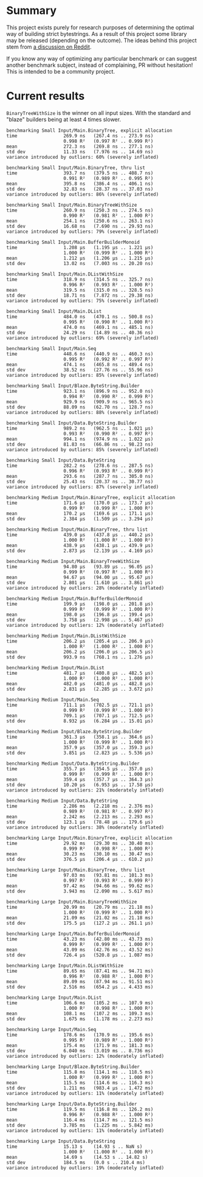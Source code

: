 # Summary

This project exists purely for research purposes of determining the optimal way of building strict bytestrings. As a result of this project some library may be released (depending on the outcome). The ideas behind this project stem from [a discussion on Reddit](https://www.reddit.com/r/haskell/comments/3qj53a/an_alternative_bytestring_builder/).

If you know any way of optimizing any particular benchmark or can suggest another benchmark subject, instead of complaining, PR without hesitation! This is intended to be a community project.

# Current results

`BinaryTreeWithSize` is the winner on all input sizes. With the standard and "blaze" builders being at least 4 times slower.

    benchmarking Small Input/Main.BinaryTree, explicit allocation
    time                 269.9 ns   (267.4 ns .. 273.9 ns)
                         0.998 R²   (0.997 R² .. 0.999 R²)
    mean                 272.3 ns   (269.8 ns .. 277.1 ns)
    std dev              11.33 ns   (7.976 ns .. 14.69 ns)
    variance introduced by outliers: 60% (severely inflated)

    benchmarking Small Input/Main.BinaryTree, thru list
    time                 393.7 ns   (379.5 ns .. 408.7 ns)
                         0.991 R²   (0.989 R² .. 0.995 R²)
    mean                 395.8 ns   (386.4 ns .. 406.1 ns)
    std dev              32.83 ns   (28.37 ns .. 37.03 ns)
    variance introduced by outliers: 86% (severely inflated)

    benchmarking Small Input/Main.BinaryTreeWithSize
    time                 260.9 ns   (250.3 ns .. 274.5 ns)
                         0.990 R²   (0.981 R² .. 1.000 R²)
    mean                 254.1 ns   (250.6 ns .. 263.1 ns)
    std dev              16.68 ns   (7.690 ns .. 29.93 ns)
    variance introduced by outliers: 79% (severely inflated)

    benchmarking Small Input/Main.BufferBuilderMonoid
    time                 1.208 μs   (1.195 μs .. 1.221 μs)
                         1.000 R²   (0.999 R² .. 1.000 R²)
    mean                 1.212 μs   (1.206 μs .. 1.215 μs)
    std dev              13.02 ns   (7.003 ns .. 20.20 ns)

    benchmarking Small Input/Main.DListWithSize
    time                 318.9 ns   (314.5 ns .. 325.7 ns)
                         0.996 R²   (0.993 R² .. 1.000 R²)
    mean                 319.5 ns   (315.0 ns .. 328.5 ns)
    std dev              18.71 ns   (7.872 ns .. 29.38 ns)
    variance introduced by outliers: 75% (severely inflated)

    benchmarking Small Input/Main.DList
    time                 484.0 ns   (470.1 ns .. 500.8 ns)
                         0.995 R²   (0.990 R² .. 1.000 R²)
    mean                 474.0 ns   (469.1 ns .. 485.1 ns)
    std dev              24.29 ns   (14.89 ns .. 40.36 ns)
    variance introduced by outliers: 69% (severely inflated)

    benchmarking Small Input/Main.Seq
    time                 448.6 ns   (440.9 ns .. 460.3 ns)
                         0.995 R²   (0.992 R² .. 0.997 R²)
    mean                 474.1 ns   (465.8 ns .. 489.4 ns)
    std dev              38.52 ns   (27.76 ns .. 55.96 ns)
    variance introduced by outliers: 85% (severely inflated)

    benchmarking Small Input/Blaze.ByteString.Builder
    time                 923.1 ns   (896.9 ns .. 952.0 ns)
                         0.994 R²   (0.990 R² .. 0.999 R²)
    mean                 929.9 ns   (909.9 ns .. 965.5 ns)
    std dev              88.09 ns   (62.70 ns .. 128.7 ns)
    variance introduced by outliers: 88% (severely inflated)

    benchmarking Small Input/Data.ByteString.Builder
    time                 989.2 ns   (962.5 ns .. 1.021 μs)
                         0.993 R²   (0.990 R² .. 0.997 R²)
    mean                 994.1 ns   (974.9 ns .. 1.022 μs)
    std dev              81.83 ns   (66.86 ns .. 98.23 ns)
    variance introduced by outliers: 85% (severely inflated)

    benchmarking Small Input/Data.ByteString
    time                 282.2 ns   (278.6 ns .. 287.5 ns)
                         0.996 R²   (0.993 R² .. 0.999 R²)
    mean                 293.6 ns   (287.7 ns .. 305.0 ns)
    std dev              25.43 ns   (20.37 ns .. 30.77 ns)
    variance introduced by outliers: 87% (severely inflated)

    benchmarking Medium Input/Main.BinaryTree, explicit allocation
    time                 171.6 μs   (170.0 μs .. 173.7 μs)
                         0.999 R²   (0.999 R² .. 1.000 R²)
    mean                 170.2 μs   (169.6 μs .. 171.1 μs)
    std dev              2.384 μs   (1.509 μs .. 3.294 μs)

    benchmarking Medium Input/Main.BinaryTree, thru list
    time                 439.0 μs   (437.8 μs .. 440.2 μs)
                         1.000 R²   (1.000 R² .. 1.000 R²)
    mean                 438.9 μs   (438.1 μs .. 439.9 μs)
    std dev              2.873 μs   (2.139 μs .. 4.169 μs)

    benchmarking Medium Input/Main.BinaryTreeWithSize
    time                 94.80 μs   (93.89 μs .. 96.05 μs)
                         0.999 R²   (0.997 R² .. 1.000 R²)
    mean                 94.67 μs   (94.00 μs .. 95.67 μs)
    std dev              2.801 μs   (1.610 μs .. 3.861 μs)
    variance introduced by outliers: 28% (moderately inflated)

    benchmarking Medium Input/Main.BufferBuilderMonoid
    time                 199.9 μs   (198.0 μs .. 201.8 μs)
                         0.999 R²   (0.999 R² .. 1.000 R²)
    mean                 198.0 μs   (196.8 μs .. 199.4 μs)
    std dev              3.758 μs   (2.998 μs .. 5.467 μs)
    variance introduced by outliers: 12% (moderately inflated)

    benchmarking Medium Input/Main.DListWithSize
    time                 206.2 μs   (205.4 μs .. 206.9 μs)
                         1.000 R²   (1.000 R² .. 1.000 R²)
    mean                 206.2 μs   (206.0 μs .. 206.5 μs)
    std dev              993.9 ns   (768.1 ns .. 1.276 μs)

    benchmarking Medium Input/Main.DList
    time                 481.7 μs   (480.8 μs .. 482.5 μs)
                         1.000 R²   (1.000 R² .. 1.000 R²)
    mean                 482.0 μs   (481.0 μs .. 482.8 μs)
    std dev              2.831 μs   (2.285 μs .. 3.672 μs)

    benchmarking Medium Input/Main.Seq
    time                 711.1 μs   (702.5 μs .. 721.1 μs)
                         0.999 R²   (0.999 R² .. 1.000 R²)
    mean                 709.1 μs   (707.1 μs .. 712.5 μs)
    std dev              8.932 μs   (6.284 μs .. 15.01 μs)

    benchmarking Medium Input/Blaze.ByteString.Builder
    time                 361.3 μs   (358.1 μs .. 364.6 μs)
                         1.000 R²   (0.999 R² .. 1.000 R²)
    mean                 357.9 μs   (357.0 μs .. 359.3 μs)
    std dev              3.851 μs   (2.823 μs .. 5.536 μs)

    benchmarking Medium Input/Data.ByteString.Builder
    time                 355.7 μs   (354.5 μs .. 357.0 μs)
                         0.999 R²   (0.999 R² .. 1.000 R²)
    mean                 359.4 μs   (357.7 μs .. 364.3 μs)
    std dev              10.20 μs   (6.953 μs .. 17.58 μs)
    variance introduced by outliers: 21% (moderately inflated)

    benchmarking Medium Input/Data.ByteString
    time                 2.286 ms   (2.218 ms .. 2.376 ms)
                         0.989 R²   (0.981 R² .. 0.997 R²)
    mean                 2.242 ms   (2.213 ms .. 2.293 ms)
    std dev              123.1 μs   (78.48 μs .. 179.6 μs)
    variance introduced by outliers: 38% (moderately inflated)

    benchmarking Large Input/Main.BinaryTree, explicit allocation
    time                 29.92 ms   (29.30 ms .. 30.40 ms)
                         0.999 R²   (0.998 R² .. 1.000 R²)
    mean                 30.23 ms   (30.10 ms .. 30.47 ms)
    std dev              376.5 μs   (206.4 μs .. 610.2 μs)

    benchmarking Large Input/Main.BinaryTree, thru list
    time                 97.03 ms   (93.81 ms .. 101.3 ms)
                         0.997 R²   (0.993 R² .. 0.999 R²)
    mean                 97.42 ms   (94.66 ms .. 99.62 ms)
    std dev              3.943 ms   (2.090 ms .. 5.617 ms)

    benchmarking Large Input/Main.BinaryTreeWithSize
    time                 20.99 ms   (20.79 ms .. 21.18 ms)
                         1.000 R²   (0.999 R² .. 1.000 R²)
    mean                 21.09 ms   (21.02 ms .. 21.18 ms)
    std dev              175.5 μs   (127.2 μs .. 261.1 μs)

    benchmarking Large Input/Main.BufferBuilderMonoid
    time                 43.23 ms   (42.80 ms .. 43.73 ms)
                         0.999 R²   (0.999 R² .. 1.000 R²)
    mean                 43.09 ms   (42.76 ms .. 43.52 ms)
    std dev              726.4 μs   (520.8 μs .. 1.087 ms)

    benchmarking Large Input/Main.DListWithSize
    time                 89.65 ms   (87.41 ms .. 94.71 ms)
                         0.996 R²   (0.988 R² .. 1.000 R²)
    mean                 89.09 ms   (87.94 ms .. 91.51 ms)
    std dev              2.516 ms   (654.2 μs .. 4.433 ms)

    benchmarking Large Input/Main.DList
    time                 106.6 ms   (105.2 ms .. 107.9 ms)
                         1.000 R²   (0.998 R² .. 1.000 R²)
    mean                 108.1 ms   (107.2 ms .. 109.3 ms)
    std dev              1.675 ms   (1.178 ms .. 2.273 ms)

    benchmarking Large Input/Main.Seq
    time                 178.6 ms   (170.9 ms .. 195.6 ms)
                         0.995 R²   (0.989 R² .. 1.000 R²)
    mean                 175.4 ms   (171.9 ms .. 181.3 ms)
    std dev              6.040 ms   (3.019 ms .. 8.736 ms)
    variance introduced by outliers: 12% (moderately inflated)

    benchmarking Large Input/Blaze.ByteString.Builder
    time                 115.8 ms   (114.1 ms .. 118.5 ms)
                         1.000 R²   (0.999 R² .. 1.000 R²)
    mean                 115.5 ms   (114.6 ms .. 116.3 ms)
    std dev              1.211 ms   (983.4 μs .. 1.472 ms)
    variance introduced by outliers: 11% (moderately inflated)

    benchmarking Large Input/Data.ByteString.Builder
    time                 119.5 ms   (116.8 ms .. 126.2 ms)
                         0.996 R²   (0.988 R² .. 1.000 R²)
    mean                 116.4 ms   (114.7 ms .. 121.5 ms)
    std dev              3.785 ms   (1.225 ms .. 5.842 ms)
    variance introduced by outliers: 11% (moderately inflated)

    benchmarking Large Input/Data.ByteString
    time                 15.13 s    (14.93 s .. NaN s)
                         1.000 R²   (1.000 R² .. 1.000 R²)
    mean                 14.69 s    (14.53 s .. 14.82 s)
    std dev              184.5 ms   (0.0 s .. 210.4 ms)
    variance introduced by outliers: 19% (moderately inflated)

